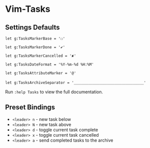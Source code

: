 # Vim-Tasks

## Settings Defaults

`let g:TasksMarkerBase = '☐'`

`let g:TasksMarkerDone = '✔'`

`let g:TasksMarkerCancelled = '✘'`

`let g:TasksDateFormat = '%Y-%m-%d %H:%M'`

`let g:TasksAttributeMarker = '@'`

`let g:TasksArchiveSeparator = '＿＿＿＿＿＿＿＿＿＿＿＿＿＿＿＿＿＿＿'`

Run `:help Tasks` to view the full documentation.

## Preset Bindings

* `<leader> n` - new task below
* `<leader> N` - new task above
* `<leader> d` - toggle current task complete
* `<leader> x` - toggle current task cancelled
* `<leader> a` - send completed tasks to the archive


